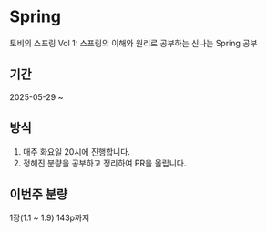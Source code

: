 # Spring
토비의 스프링 Vol 1: 스프링의 이해와 원리로 공부하는 신나는 Spring 공부

## 기간  
2025-05-29 ~  

## 방식
1. 매주 화요일 20시에 진행합니다.
2. 정해진 분량을 공부하고 정리하여 PR을 올립니다.  

## 이번주 분량
1장(1.1 ~ 1.9) 143p까지
